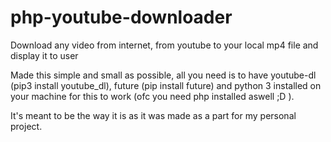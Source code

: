 # php-youtube-downloader
Download any video from internet, from youtube to your local mp4 file and display it to user

Made this simple and small as possible, all you need is to have youtube-dl (pip3 install youtube_dl), future (pip install future) and python 3 installed on your machine for this to work (ofc you need php installed aswell ;D ).

It's meant to be the way it is as it was made as a part for my personal project.
